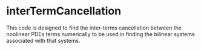 # interTermCancellation
This code is designed to find the inter-terms cancellation between the noolinear PDEs terms numerically to be used in finding the bilinear systems associated with that systems. 
